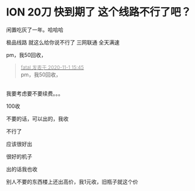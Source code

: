 # ION 20刀 快到期了 这个线路不行了吧？


闲置吃灰了一年。哈哈哈

极品线路 就这么给你说不行了 三网联通 全天满速 

pm，我50回收，

<div class="quote"><blockquote><font size="2"><a href="https://www.hostloc.com/forum.php?mod=redirect&amp;goto=findpost&amp;pid=9385116&amp;ptid=760972" target="_blank"><font color="#999999">fatal 发表于 2020-11-1 15:45</font></a></font><br />
pm，我50回收，</blockquote></div><br />
我要考虑要不要续费。。。<img src="static/image/smiley/yct/002.gif" smilieid="30" border="0" alt="" />

100收

不要的话，可以出的，我收

不行了

应该很好出

很好的机子<br />


出的话我也收

别人不要的东西楼上还出高价，我1元收，旧瓶子就这个价<img src="static/image/smiley/default/lol.gif" smilieid="12" border="0" alt="" /><img id="aimg_I20Kz" onclick="zoom(this, this.src, 0, 0, 0)" class="zoom" src="https://cdn.jsdelivr.net/gh/hishis/forum-master/public/images/patch.gif" onmouseover="img_onmouseoverfunc(this)" onload="thumbImg(this)" border="0" alt="" />
